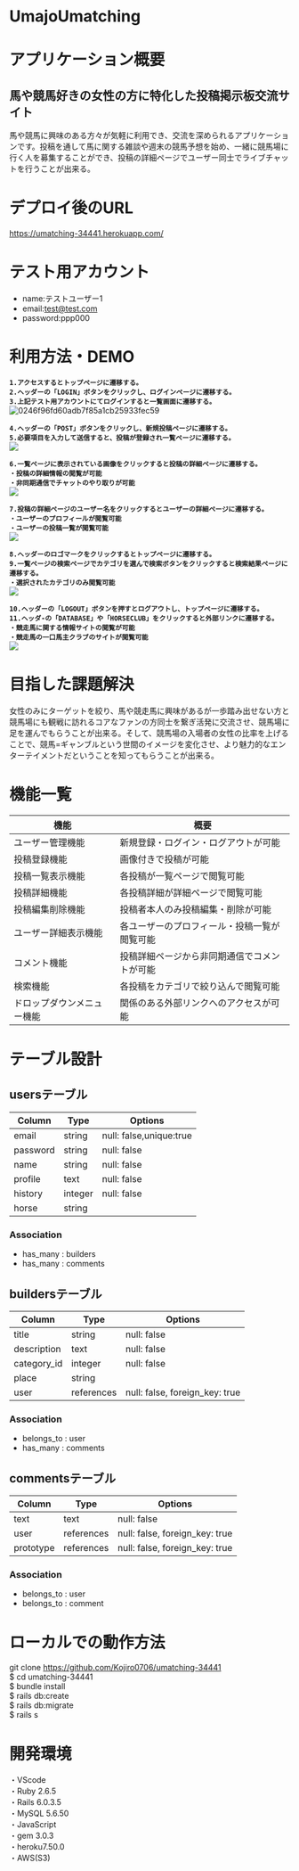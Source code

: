 # **UmajoUmatching**

# アプリケーション概要
## 馬や競馬好きの女性の方に特化した投稿掲示板交流サイト  
馬や競馬に興味のある方々が気軽に利用でき、交流を深められるアプリケーションです。投稿を通して馬に関する雑談や週末の競馬予想を始め、一緒に競馬場に行く人を募集することができ、投稿の詳細ページでユーザー同士でライブチャットを行うことが出来る。

# デプロイ後のURL
https://umatching-34441.herokuapp.com/
# テスト用アカウント
- name:テストユーザー1
- email:test@test.com
- password:ppp000
# 利用方法・DEMO
**`1.アクセスするとトップページに遷移する。`**  
**`2.ヘッダーの「LOGIN」ボタンをクリックし、ログインページに遷移する。`**  
**`3.上記テスト用アカウントにてログインすると一覧画面に遷移する。`**  
![0246f96fd60adb7f85a1cb25933fec59](https://user-images.githubusercontent.com/78080715/111986276-140de980-8b51-11eb-8cf6-d90daccf6c21.gif)


**`4.ヘッダーの「POST」ボタンをクリックし、新規投稿ページに遷移する。`**  
**`5.必要項目を入力して送信すると、投稿が登録され一覧ページに遷移する。`**  
![](https://gyazo.com/7d26605f7dd51b4daa1ae89a1c73c375/raw)  

**`6.一覧ページに表示されている画像をクリックすると投稿の詳細ページに遷移する。`**  
**`・投稿の詳細情報の閲覧が可能`**   
**`・非同期通信でチャットのやり取りが可能 `**  
![](https://gyazo.com/372720c5e26b25d8b1fb389d79dd1487/raw)  
 
**`7.投稿の詳細ページのユーザー名をクリックするとユーザーの詳細ページに遷移する。`**  
**`・ユーザーのプロフィールが閲覧可能`**  
**`・ユーザーの投稿一覧が閲覧可能`**  
![](https://gyazo.com/ad226676abed3027c89802b060614aed/raw)  
 
**`8.ヘッダーのロゴマークをクリックするとトップページに遷移する。`**  
**`9.一覧ページの検索ページでカテゴリを選んで検索ボタンをクリックすると検索結果ページに遷移する。`**  
**`・選択されたカテゴリのみ閲覧可能`**  
![](https://gyazo.com/fa9cbcffcf7dcddaeb13d7ac3a4c710c/raw)
 
**`10.ヘッダーの「LOGOUT」ボタンを押すとログアウトし、トップページに遷移する。`**  
**`11.ヘッダ-の「DATABASE」や「HORSECLUB」をクリックすると外部リンクに遷移する。`**  
**`・競走馬に関する情報サイトの閲覧が可能`**  
**`・競走馬の一口馬主クラブのサイトが閲覧可能`**  
![](https://gyazo.com/6343c6f34f3e52215dc4d63032801f2f/raw)
 

# 目指した課題解決
女性のみにターゲットを絞り、馬や競走馬に興味があるが一歩踏み出せない方と競馬場にも観戦に訪れるコアなファンの方同士を繋ぎ活発に交流させ、競馬場に足を運んでもらうことが出来る。そして、競馬場の入場者の女性の比率を上げることで、競馬=ギャンブルという世間のイメージを変化させ、より魅力的なエンターテイメントだということを知ってもらうことが出来る。
# 機能一覧
| 機能                    | 概要                                |
| -----------------------|-------------------------------------|
| ユーザー管理機能          |新規登録・ログイン・ログアウトが可能       |
| 投稿登録機能             |画像付きで投稿が可能                    |
| 投稿一覧表示機能          | 各投稿が一覧ページで閲覧可能             |
| 投稿詳細機能             | 各投稿詳細が詳細ページで閲覧可能          |
| 投稿編集削除機能         |投稿者本人のみ投稿編集・削除が可能         |
| ユーザー詳細表示機能      |各ユーザーのプロフィール・投稿一覧が閲覧可能 |
| コメント機能             | 投稿詳細ページから非同期通信でコメントが可能|
| 検索機能                | 各投稿をカテゴリで絞り込んで閲覧可能       |
| ドロップダウンメニュー機能 | 関係のある外部リンクへのアクセスが可能     |


# テーブル設計
## usersテーブル

| Column    | Type   | Options                |
| --------  | ------ | -----------------------|
| email     | string | null: false,unique:true|
| password  | string | null: false            |
| name      | string | null: false            |
| profile   | text   | null: false            |
| history   | integer| null: false            |
| horse     | string |                        |

### Association

- has_many : builders
- has_many : comments


## buildersテーブル
| Column     | Type      | Options                        |
| ---------- | ----------| -------------------------------|
| title      | string    | null: false                    |
| description| text      | null: false                    |
| category_id| integer   | null: false                    |
| place      | string    |                                |
| user       |references | null: false, foreign_key: true |

### Association

- belongs_to : user
- has_many   : comments


## commentsテーブル
| Column    | Type      | Options                        |
| ----------| ----------| -------------------------------|
| text      | text      | null: false                    |
| user      |references | null: false, foreign_key: true |
| prototype |references | null: false, foreign_key: true |

### Association

- belongs_to : user
- belongs_to : comment

# ローカルでの動作方法
git clone https://github.com/Kojiro0706/umatching-34441  
$ cd umatching-34441  
$ bundle install  
$ rails db:create  
$ rails db:migrate  
$ rails s  

# 開発環境
・VScode   
・Ruby 2.6.5  
・Rails 6.0.3.5  
・MySQL 5.6.50  
・JavaScript  
・gem 3.0.3  
・heroku7.50.0  
・AWS(S3)  
